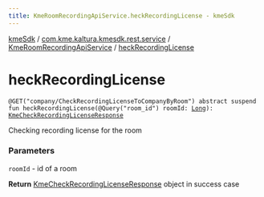 ```yaml
---
title: KmeRoomRecordingApiService.heckRecordingLicense - kmeSdk
---
```


[kmeSdk](../../index.html) / [com.kme.kaltura.kmesdk.rest.service](../index.html) / [KmeRoomRecordingApiService](index.html) / [heckRecordingLicense](./heck-recording-license.html)

# heckRecordingLicense

`@GET("company/CheckRecordingLicenseToCompanyByRoom") abstract suspend fun heckRecordingLicense(@Query("room_id") roomId: `[`Long`](https://kotlinlang.org/api/latest/jvm/stdlib/kotlin/-long/index.html)`): `[`KmeCheckRecordingLicenseResponse`](../../com.kme.kaltura.kmesdk.rest.response.room/-kme-check-recording-license-response/index.html)

Checking recording license for the room

### Parameters

`roomId` - id of a room

**Return**
[KmeCheckRecordingLicenseResponse](../../com.kme.kaltura.kmesdk.rest.response.room/-kme-check-recording-license-response/index.html) object in success case

